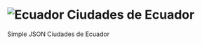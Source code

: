 # ![Ecuador](https://user-images.githubusercontent.com/44576218/79886575-26265b80-83c7-11ea-8e73-aa0087bd3ada.png)  Ciudades de Ecuador
Simple JSON Ciudades de Ecuador 
